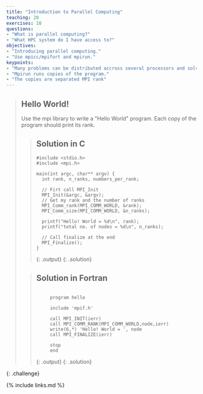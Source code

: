 ```yaml
---
title: "Introduction to Parallel Computing"
teaching: 20
exercises: 10
questions:
- "What is parallel computing?"
- "What HPC system do I have access to?"
objectives:
- "Introducing parallel computing."
- "Use mpicc/mpifort and mpirun."
keypoints:
- "Many problems can be distributed accross several processors and solved faster"
- "Mpirun runs copies of the program."
- "The copies are separated MPI rank"
---
```


> ## Hello World!
>
> Use the mpi library to write a "Hello World" program. Each copy of the program should print its rank.
>
> > ## Solution in C
> > ~~~
> > #include <stdio.h>
> > #include <mpi.h>
> > 
> > main(int argc, char** argv) {
> >   int rank, n_ranks, numbers_per_rank;
> >
> >   // Firt call MPI_Init
> >   MPI_Init(&argc, &argv);
> >   // Get my rank and the number of ranks
> >   MPI_Comm_rank(MPI_COMM_WORLD, &rank);
> >   MPI_Comm_size(MPI_COMM_WORLD, &n_ranks);
> >
> >   printf("Hello! World = %d\n", rank);
> >   printf("total no. of nodes = %d\n", n_ranks);
> >
> >   // Call finalize at the end
> >   MPI_Finalize();
> > }
> > 
> > ~~~
> > {: .output}
> {: .solution}
> 
> > ## Solution in Fortran
> > ~~~
> >
> >      program hello
> >
> >      include 'mpif.h'
> >
> >      call MPI_INIT(ierr)
> >      call MPI_COMM_RANK(MPI_COMM_WORLD,node,ierr)
> >      write(6,*) 'Hello! World = ', node
> >      call MPI_FINALIZE(ierr)
> >
> >      stop
> >      end
> >
> > ~~~
> > {: .output}
> {: .solution}
>
{: .challenge} 


{% include links.md %}

